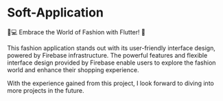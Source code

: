 # Soft-Application

👗💻 Embrace the World of Fashion with Flutter! 🌟

This fashion application stands out with its user-friendly interface design, powered by Firebase infrastructure. The powerful features and flexible interface design provided by Firebase enable users to explore the fashion world and enhance their shopping experience.

With the experience gained from this project, I look forward to diving into more projects in the future.